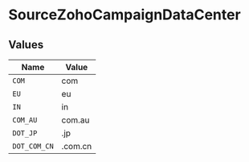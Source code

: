 # SourceZohoCampaignDataCenter


## Values

| Name         | Value        |
| ------------ | ------------ |
| `COM`        | com          |
| `EU`         | eu           |
| `IN`         | in           |
| `COM_AU`     | com.au       |
| `DOT_JP`     | .jp          |
| `DOT_COM_CN` | .com.cn      |